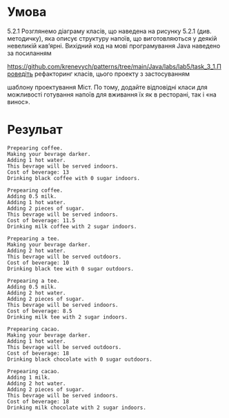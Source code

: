 # Умова
5.2.1 Розглянемо діаграму класів,
що наведена на рисунку 5.2.1 (див. методичку), яка описує структуру напоїв,
що виготовляються у деякій невеликій кав’ярні. Вихідний код на мові програмування Java наведено за
посиланням

https://github.com/krenevych/patterns/tree/main/Java/labs/lab5/task_3_1.Проведіть рефакторинг класів, цього проекту з застосуванням

шаблону проектування Міст. По тому, додайте відповідні класи для можливості готування
напоїв для вживання їх як в
ресторані, так і «на винос».
# Резульат
```
Prepearing coffee.
Making your bevrage darker.
Adding 1 hot water.
This bevrage will be served indoors.
Cost of beverage: 13
Drinking black coffee with 0 sugar indoors.

Prepearing coffee.
Adding 0.5 milk.
Adding 1 hot water.
Adding 2 pieces of sugar.
This bevrage will be served indoors.
Cost of beverage: 11.5
Drinking milk coffee with 2 sugar indoors.

Prepearing a tee.
Making your bevrage darker.
Adding 2 hot water.
This bevrage will be served outdoors.
Cost of beverage: 10
Drinking black tee with 0 sugar outdoors.

Prepearing a tee.
Adding 0.5 milk.
Adding 2 hot water.
Adding 2 pieces of sugar.
This bevrage will be served indoors.
Cost of beverage: 8.5
Drinking milk tee with 2 sugar indoors.

Prepearing cacao.
Making your bevrage darker.
Adding 1 hot water.
This bevrage will be served outdoors.
Cost of beverage: 18
Drinking black chocolate with 0 sugar outdoors.

Prepearing cacao.
Adding 1 milk.
Adding 2 hot water.
Adding 2 pieces of sugar.
This bevrage will be served indoors.
Cost of beverage: 18
Drinking milk chocolate with 2 sugar indoors.
```

